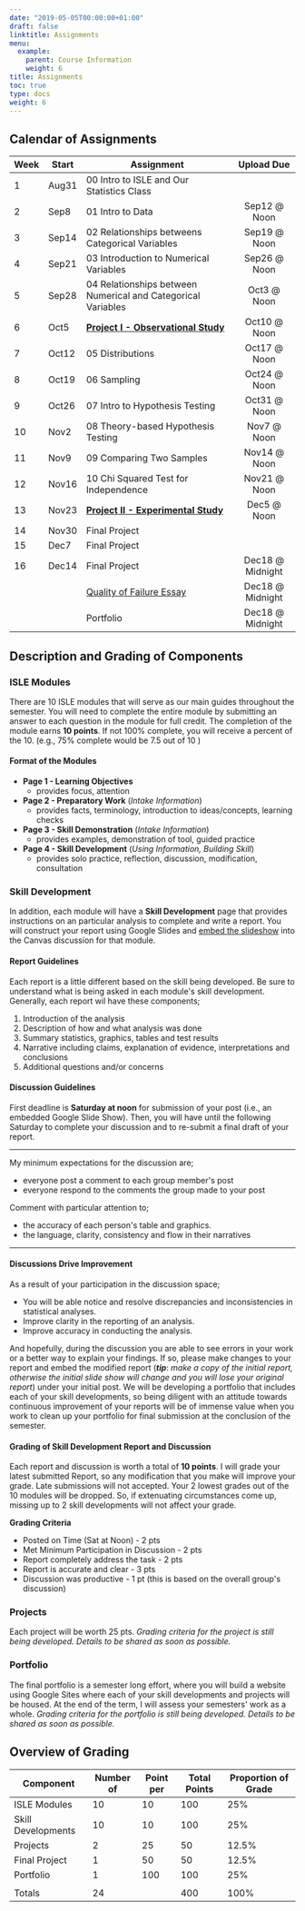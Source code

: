 ```yaml
---
date: "2019-05-05T00:00:00+01:00"
draft: false
linktitle: Assignments
menu:
  example:
    parent: Course Information
    weight: 6
title: Assignments
toc: true
type: docs
weight: 6
---
```


## Calendar of Assignments

| Week  | Start  | Assignment                                                   |    Upload Due    |
|-------|--------|--------------------------------------------------------------|:----------------:|
| 1     | Aug31  | 00 Intro to ISLE and Our Statistics Class                    |                  |
| 2     | Sep8   | 01 Intro to Data                                             |   Sep12 @ Noon   |
| 3     | Sep14  | 02 Relationships betweens Categorical Variables              |   Sep19 @ Noon   |
| 4     | Sep21  | 03 Introduction to Numerical Variables                       |   Sep26 @ Noon   |
| 5     | Sep28  | 04 Relationships between Numerical and Categorical Variables |    Oct3 @ Noon   |
| 6     | Oct5   | [**Project I - Observational Study**](/courses/stat159/project-one/index.html)  |   Oct10 @ Noon   |
| 7     | Oct12  | 05 Distributions                                             |   Oct17 @ Noon   |
| 8     | Oct19  | 06 Sampling                                                  |   Oct24 @ Noon   |
| 9     | Oct26  | 07 Intro to Hypothesis Testing                               |   Oct31 @ Noon   |
| 10    | Nov2   | 08 Theory-based Hypothesis Testing                           |    Nov7 @ Noon   |
| 11    | Nov9   | 09 Comparing Two Samples                                     |   Nov14 @ Noon   |
| 12    | Nov16  | 10 Chi Squared Test for Independence                         |   Nov21 @ Noon   |
| 13    | Nov23  | [**Project II - Experimental Study**](/courses/stat159/project-2/index.html)    |    Dec5 @ Noon   |
| 14    | Nov30  | Final Project                                                |                  |
| 15    | Dec7   | Final Project                                                |                  |
| 16    | Dec14  | Final Project                                                | Dec18 @ Midnight |
|       |        | [Quality of Failure Essay](/courses/stat159/failure.html)    | Dec18 @ Midnight |
|       |        | Portfolio                                                    | Dec18 @ Midnight |

## Description and Grading of Components  

### ISLE Modules
There are 10 ISLE modules that will serve as our main guides throughout the semester.  You will need to complete the entire module by submitting an answer to each question in the module for full credit.  The completion of the module earns **10 points**.  If not 100% complete, you will receive a percent of the 10. (e.g.,  75% complete would be 7.5 out of 10 )

#### Format of the Modules
- **Page 1 - Learning Objectives**
  - provides focus, attention
- **Page 2 - Preparatory Work** (*Intake Information*)
  - provides facts, terminology, introduction to ideas/concepts, learning checks
- **Page 3 - Skill Demonstration** (*Intake Information*)
  - provides examples, demonstration of tool, guided practice
- **Page 4 - Skill Development** (*Using Information, Building Skill*)
  - provides solo practice, reflection, discussion, modification, consultation 

### Skill Development 
In addition, each module will have a **Skill Development** page that provides instructions on an particular analysis to complete and write a report.  You will construct your report using Google Slides and [embed the slideshow](https://blogs.acu.edu/adamscenter/2020/04/19/embed-a-google-slides-presentation-in-canvas/) into the Canvas discussion for that module. 

#### Report Guidelines
Each report is a little different based on the skill being developed.  Be sure to understand what is being asked in each module's skill development.  Generally, each report wil have these components;
1. Introduction of the analysis
2. Description of how and what analysis was done
3. Summary statistics, graphics, tables and test results
4. Narrative including claims, explanation of evidence, interpretations and conclusions
5. Additional questions and/or concerns

#### Discussion Guidelines
First deadline is **Saturday at noon** for submission of your post (i.e., an embedded Google Slide Show).  Then, you will have until the following Saturday to complete your discussion and to re-submit a final draft of your report.

***
My minimum expectations for the discussion are; 
- everyone post a comment to each group member's post
- everyone respond to the comments the group made to your post

Comment with particular attention to;
- the accuracy of each person's table and graphics.
- the language, clarity, consistency and flow in their narratives
***

#### Discussions Drive Improvement
As a result of your participation in the discussion space;
- You will be able notice and resolve discrepancies and inconsistencies in statistical analyses.
- Improve clarity in the reporting of an analysis.
- Improve accuracy in conducting the analysis.

And hopefully, during the discussion you are able to see errors in your work or a better way to explain your findings. If so, please make changes to your report and embed the modified report (***tip***: *make a copy of the initial report, otherwise the initial slide show will change and you will lose your original report*) under your initial post. We will be developing a portfolio that includes each of your skill developments, so being diligent with an attitude towards continuous improvement of your reports will be of immense value when you work to clean up your portfolio for final submission at the conclusion of the semester.

#### Grading of Skill Development Report and Discussion 
Each report and discussion is worth a total of **10 points**. I will grade your latest submitted Report, so any modification that you make will improve your grade.  Late submissions will not accepted.  Your 2 lowest grades out of the 10 modules will be dropped.  So, if extenuating circumstances come up, missing up to 2 skill developments will not affect your grade.

**Grading Criteria**
- Posted on Time (Sat at Noon) -  2 pts
- Met Minimum Participation in Discussion - 2 pts
- Report completely address the task - 2 pts
- Report is accurate and clear - 3 pts
- Discussion was productive - 1 pt (this is based on the overall group's discussion)

### Projects
Each project will be worth 25 pts.  *Grading criteria for the project is still being developed. Details to be shared as soon as possible.*


### Portfolio
The final portfolio is a semester long effort, where you will build a website using Google Sites where each of your skill developments and projects will be housed.  At the end of the term, I will assess your semesters' work as a whole.  *Grading criteria for the portfolio is still being developed. Details to be shared as soon as possible.*

## Overview of Grading

| Component          | Number of | Point per  | Total Points | Proportion of Grade |
|--------------------|-----------|------------|-------------|---------------------|
| ISLE Modules       | 10        | 10         | 100         | 25%                 |
| Skill Developments | 10        | 10         | 100         | 25%                 |
| Projects           | 2         | 25         | 50          | 12.5%               |
| Final Project      | 1         | 50         | 50          | 12.5%               |
| Portfolio          | 1         | 100        | 100         | 25%                 |
|                    |           |            |             |                     |
| Totals             | 24        |            | 400         | 100%                |


